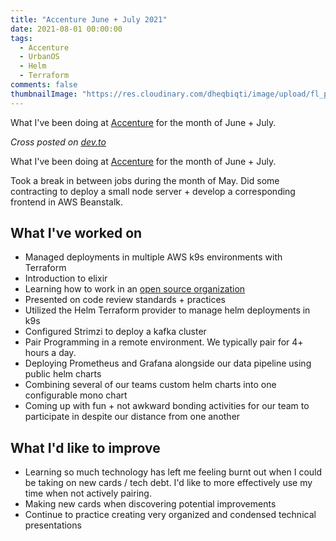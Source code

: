 ```yaml
---
title: "Accenture June + July 2021"
date: 2021-08-01 00:00:00
tags:
  - Accenture
  - UrbanOS
  - Helm
  - Terraform
comments: false
thumbnailImage: "https://res.cloudinary.com/dheqbiqti/image/upload/fl_progressive,r_50:5/v1627859277/Projects/Vail/accentureThumbnail_june_july.webp"
---
```


What I've been doing at [Accenture](https://www.accenture.com/us-en/insights/industry-x-index) for the month of June + July.

<!-- excerpt -->

_Cross posted on [dev.to](https://dev.to/bmitchinson/accenture-june-july-2021-2957)_

What I've been doing at [Accenture](https://www.accenture.com/us-en/insights/industry-x-index) for the month of June + July.

Took a break in between jobs during the month of May. Did some contracting to
deploy a small node server + develop a corresponding frontend in AWS Beanstalk.

## What I've worked on

- Managed deployments in multiple AWS k9s environments with Terraform
- Introduction to elixir
- Learning how to work in an [open source organization](https://github.com/Datastillery)
- Presented on code review standards + practices
- Utilized the Helm Terraform provider to manage helm deployments in k9s
- Configured Strimzi to deploy a kafka cluster
- Pair Programming in a remote environment. We typically pair for 4+ hours a day.
- Deploying Prometheus and Grafana alongside our data pipeline using public helm charts
- Combining several of our teams custom helm charts into one configurable mono chart
- Coming up with fun + not awkward bonding activities for our team to participate in despite our distance from one another

## What I'd like to improve

- Learning so much technology has left me feeling burnt out when I could be taking on new cards / tech debt. I'd like to more effectively use my time when not actively pairing.
- Making new cards when discovering potential improvements
- Continue to practice creating very organized and condensed technical presentations
